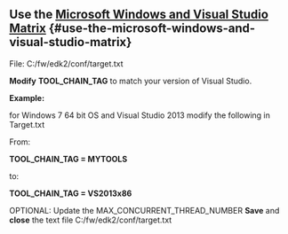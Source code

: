 ## Use the [Microsoft Windows and Visual Studio Matrix](../reference.md) {#use-the-microsoft-windows-and-visual-studio-matrix}

File: C:/fw/edk2/conf/target.txt

**Modify** **TOOL_CHAIN_TAG** to match your version of Visual Studio.

**Example:**

for Windows 7 64 bit OS and Visual Studio 2013 modify the following in Target.txt

From:

**TOOL_CHAIN_TAG = MYTOOLS**

to:

**TOOL_CHAIN_TAG = VS2013x86**

OPTIONAL: Update the MAX_CONCURRENT_THREAD_NUMBER **Save** and **close** the text file C:/fw/edk2/conf/target.txt